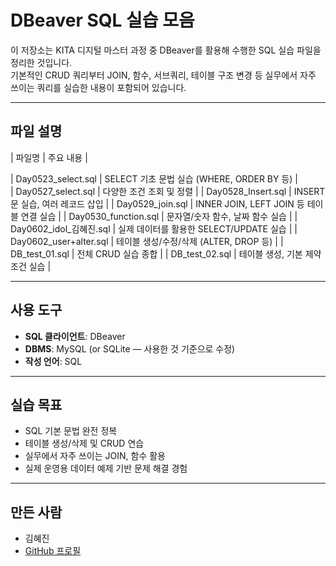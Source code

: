 # DBeaver SQL 실습 모음

이 저장소는 KITA 디지털 마스터 과정 중 DBeaver를 활용해 수행한 SQL 실습 파일을 정리한 것입니다.  
기본적인 CRUD 쿼리부터 JOIN, 함수, 서브쿼리, 테이블 구조 변경 등 실무에서 자주 쓰이는 쿼리를 실습한 내용이 포함되어 있습니다.

---

## 파일 설명

| 파일명 | 주요 내용 |

| Day0523_select.sql | SELECT 기초 문법 실습 (WHERE, ORDER BY 등) |<br>
| Day0527_select.sql | 다양한 조건 조회 및 정렬 |
| Day0528_Insert.sql | INSERT 문 실습, 여러 레코드 삽입 |
| Day0529_join.sql | INNER JOIN, LEFT JOIN 등 테이블 연결 실습 |
| Day0530_function.sql | 문자열/숫자 함수, 날짜 함수 실습 |
| Day0602_idol_김혜진.sql | 실제 데이터를 활용한 SELECT/UPDATE 실습 |
| Day0602_user+alter.sql | 테이블 생성/수정/삭제 (ALTER, DROP 등) |
| DB_test_01.sql | 전체 CRUD 실습 종합 |
| DB_test_02.sql | 테이블 생성, 기본 제약조건 실습 |

---

## 사용 도구

- **SQL 클라이언트**: DBeaver
- **DBMS**: MySQL (or SQLite — 사용한 것 기준으로 수정)
- **작성 언어**: SQL

---

## 실습 목표

- SQL 기본 문법 완전 정복
- 테이블 생성/삭제 및 CRUD 연습
- 실무에서 자주 쓰이는 JOIN, 함수 활용
- 실제 운영용 데이터 예제 기반 문제 해결 경험

---

## 만든 사람

- 김혜진  
- [GitHub 프로필](https://github.com/KIMHyejin1105)

